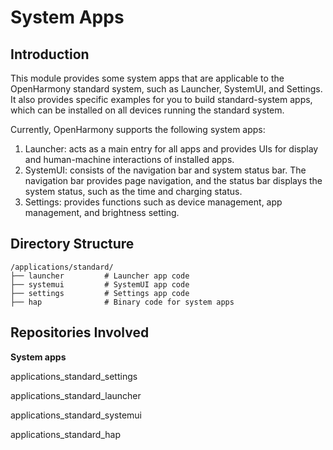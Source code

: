 # System Apps<a name="EN-US_TOPIC_0000001103601750"></a>

## Introduction<a name="section663544819225"></a>

This module provides some system apps that are applicable to the OpenHarmony standard system, such as Launcher, SystemUI, and Settings. It also provides specific examples for you to build standard-system apps, which can be installed on all devices running the standard system.

Currently, OpenHarmony supports the following system apps:

1.  Launcher: acts as a main entry for all apps and provides UIs for display and human-machine interactions of installed apps.
2.  SystemUI: consists of the navigation bar and system status bar. The navigation bar provides page navigation, and the status bar displays the system status, such as the time and charging status.
3.  Settings: provides functions such as device management, app management, and brightness setting.

## Directory Structure<a name="section161941989596"></a>

```
/applications/standard/
├── launcher         # Launcher app code
├── systemui         # SystemUI app code
├── settings         # Settings app code
├── hap              # Binary code for system apps
```

## Repositories Involved<a name="section1371113476307"></a>

**System apps**

applications\_standard\_settings

applications\_standard\_launcher

applications\_standard\_systemui

applications\_standard\_hap

